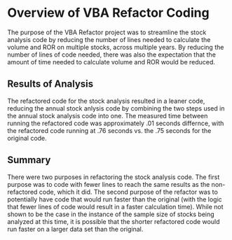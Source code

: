 # Overview of VBA Refactor Coding

The purpose of the VBA Refactor project was to streamline the stock analysis code by reducing the number of lines needed to calculate the volume and ROR on multiple stocks, across multiple years. By reducing the number of lines of code needed, there was also the expectation that the amount of time needed to calculate volume and ROR would be reduced.


  ## Results of Analysis
  
 The refactored code for the stock analysis resulted in a leaner code, reducing the annual stock anlysis code by combining the two steps used in the annual stock analysis code into one. The measured time between running the refactored code was approximately .01 seconds differnce, with the refactored code running at .76 seconds vs. the .75 seconds for the original code.
  
  ## Summary
  
  
  
There were two purposes in refactoring the stock analysis code. The first purpose was to code with fewer lines to reach the same results as the non-refactored code, which it did. The second purpose of the refactor was to potentially have code that would run faster than the original (with the logic that fewer lines of code would result in a faster calculation time). While not shown to be the case in the instance of the sample size of stocks being analyzed at this time, it is possible that the shorter refactored code would run faster on a larger data set than the original. 

